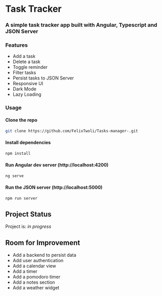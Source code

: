 # Task Tracker
### A simple task tracker app built with Angular, Typescript and JSON Server
### Features
- Add a task
- Delete a task
- Toggle reminder
- Filter tasks
- Persist tasks to JSON Server
- Responsive UI
- Dark Mode
- Lazy Loading
### Usage
 
#### Clone the repo
```bash
git clone https://github.com/FelixTwoli/Tasks-manager-.git
```
#### Install dependencies
```bash
npm install
```
#### Run Angular dev server (http://localhost:4200)
```bash
ng serve
```
#### Run the JSON server (http://localhost:5000)
```bash
npm run server
```

## Project Status
Project is: _in progress_

## Room for Improvement
- Add a backend to persist data
- Add user authentication
- Add a calendar view
- Add a timer
- Add a pomodoro timer
- Add a notes section
- Add a weather widget
